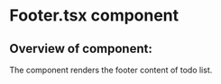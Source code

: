 # Footer.tsx component

## Overview of component:

The component renders the footer content of todo list.
